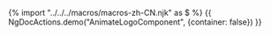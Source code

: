 {% import "../../../macros/macros-zh-CN.njk" as $ %}
{{ NgDocActions.demo("AnimateLogoComponent", {container: false}) }}
